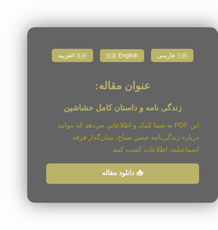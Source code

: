 <html lang="fa">
<head>
    <meta charset="UTF-8">
    <meta name="viewport" content="width=device-width, initial-scale=1.0">
    <link rel="icon" type="image/png" href="https://biaupload.com/do.php?imgf=org-4df00eedaee41.png">
    <title>Hashashin's Life</title>
    <style>
        body {
            font-family: 'Tahoma', Arial, sans-serif;
            background: url('https://biaupload.com/do.php?imgf=org-8323b74512921.jpg') no-repeat center center fixed;
            background-size: cover;
            margin: 0;
            padding: 0;
            direction: rtl; 
            text-align: right;
            color: #ffffff;
        }
        .container {
            max-width: 900px;
            margin: 160px auto;
            background: #0000009a;
            padding: 50px;
            border-radius: 20px;
            box-shadow: 0 0 50px #00000080;
            position: relative;
            overflow: hidden;
        }
        h1, h2 {
            color: #bbb369;
            text-align: center;
        }
        p {
            line-height: 1.8;
            font-size: 18px;
            color: #b4a622;
        }
        .pdf-container {
            margin-top: 20px;
            text-align: center;
        }
        iframe {
            width: 100%;
            height: 500px;
            border-radius: 10px;
            border: 2px solid #ffffff;
        }
        .download-btn {
            display: block;
            text-align: center;
            background: #bbb369;
            color: #ffffff;
            padding: 12px 20px;
            border-radius: 8px;
            text-decoration: none;
            font-size: 18px;
            font-weight: bold;
            margin-top: 15px;
            transition: 0.3s;
        }
        .download-btn:hover {
            background: #000000;
            color: #bbb369;
        }
        .language-buttons {
            text-align: center;
            margin-bottom: 20px;
        }
        .lang-btn {
            background: #bbb369;
            color: white;
            padding: 8px 16px;
            border: none;
            border-radius: 7px;
            font-size: 16px;
            cursor: pointer;
            margin: 7px;
            transition: 0.3s;
        }
        .lang-btn:hover {
            background: #000000;
            color: #bbb369;
        }
    </style>
</head>
<body>
    <div class="container">
        <div class="language-buttons">
            <button class="lang-btn" onclick="translateText('fa')">🇮🇷 فارسی</button>
            <button class="lang-btn" onclick="translateText('en')">🇬🇧 English</button>
            <button class="lang-btn" onclick="translateText('ar')">🇸🇦 العربية</button>
        </div>
        <h1 id="title">عنوان مقاله:</h1>
        <h2 id="subtitle">زندگی نامه و داستان کامل حشاشین</h2>
        <p id="description">
            این PDF به شما کمک و اطلاعاتی می‌دهد که بتوانید درباره زندگی‌نامه حسن صباح، بنیان‌گذار فرقه اسماعیلیه، اطلاعات کسب کنید.
        </p>
        <div class="pdf-container">
            <a href="https://biaupload.com/do.php?filename=org-fcbe8e4ad7a11.pdf" class="download-btn" download id="downloadText">📥 دانلود مقاله</a>
        </div>
    </div>
    <script>
        function translateText(lang) {
            const translations = {
                fa: {
                    title: "عنوان مقاله:",
                    subtitle: "زندگی نامه و داستان کامل حشاشین",
                    description: "این PDF به شما کمک و اطلاعاتی می‌دهد که بتوانید درباره زندگی‌نامه حسن صباح، بنیان‌گذار فرقه اسماعیلیه، اطلاعات کسب کنید.",
                    downloadText: "📥 دانلود مقاله"
                },
                en: {
                    title: ":   Article Title",
                    subtitle: "The Full Story of the Hashashin",
                    description: ".This PDF provides you with information about the life of Hassan Sabbah, the founder of the Ismaili sect",
                    downloadText: "📥 Download Article"
                },
                ar: {
                    title: "عنوان المقال:",
                    subtitle: "القصة الكاملة للحشاشين",
                    description: "يوفر لك هذا الملف معلومات عن حياة حسن صباح، مؤسس الطائفة الإسماعيلية.",
                    downloadText: "📥 تحميل المقال"
                }
            };
            document.getElementById("title").textContent = translations[lang].title;
            document.getElementById("subtitle").textContent = translations[lang].subtitle;
            document.getElementById("description").textContent = translations[lang].description;
            document.getElementById("downloadText").textContent = translations[lang].downloadText;
        }
    </script>

</body>
</html>
